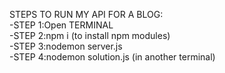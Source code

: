 STEPS TO RUN MY API FOR A BLOG:     
-STEP 1:Open TERMINAL      
-STEP 2:npm i (to install npm modules)     
-STEP 3:nodemon server.js    
-STEP 4:nodemon solution.js (in another terminal)
